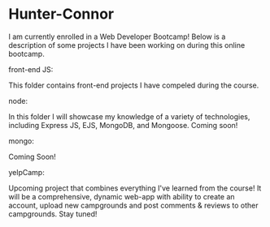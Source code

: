 # Hunter-Connor
I am currently enrolled in a Web Developer Bootcamp! Below is a description of some projects I have been working on during this online bootcamp. 

front-end JS:

This folder contains front-end projects I have compeled during the course. 

node:

In this folder I will showcase my knowledge of a variety of technologies, including Express JS, EJS, MongoDB, and Mongoose. Coming soon! 

mongo: 

Coming Soon! 

yelpCamp:

Upcoming project that combines everything I've learned from the course! It will be a comprehensive, dynamic web-app with ability to create an account, upload new campgrounds and post comments & reviews to other campgrounds. Stay tuned!
